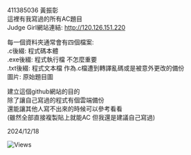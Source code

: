 411385036 黃振彰  
這裡有我寫過的所有AC題目  
Judge Girl網站連結: http://120.126.151.220

每一個資料夾通常會有四個檔案:  
.c後綴: 程式碼本體  
.exe後綴: 程式執行檔 不怎麼重要  
.txt後綴: 程式文本檔 作為.c檔遭到轉譯亂碼或是被意外更改的備份  
圖片: 原始題目圖

建立這個github網站的目的  
除了讓自己寫過的程式有個雲端備份  
還能讓其他人寫不出來的時候可以參考看看  
(雖然全部直接複製貼上就能AC 但我還是建議自己寫過)  

2024/12/18  

![Views](https://komarev.com/ghpvc/?username=huangzz02&color=blue)
